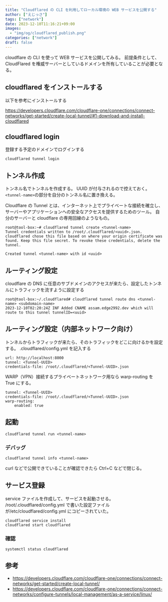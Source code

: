 ```yaml
---
title: "Cloudflared の CLI を利用してローカル環境の WEB サービスを公開する"
author: ["えじっさ"]
tags: ["network"]
date: 2023-12-10T11:16:21+09:00
images:
  - "img/og/cloudflared_publish.png"
categories: ["network"]
draft: false
---
```


cloudflare の CLI を使って WEB サービスを公開してみる。
前提条件として、CloudFlared を権威サーバーとしているドメインを所有していることが必要となる。

## cloudflared をインストールする

以下を参考にインストールする

https://developers.cloudflare.com/cloudflare-one/connections/connect-networks/get-started/create-local-tunnel/#1-download-and-install-cloudflared

## cloudflared login

登録する予定のドメインでログインする

```
cloudflared tunnel login
```

## トンネル作成

トンネル名でトンネルを作成する。
UUID が付与されるので控えておく。
`<tunnel-name>`の部分を自分のトンネル名に置き換える。

Cloudflare の Tunnel とは、インターネット上でプライベートな接続を確立し、サーバーやアプリケーションへの安全なアクセスを提供するためのツール。
自分のサーバーと cloudflare の専用回線のようなもの。

```
root@tool-box:~# cloudflared tunnel create <tunnel-name>
Tunnel credentials written to /root/.cloudflared/<uuid>.json. cloudflared chose this file based on where your origin certificate was found. Keep this file secret. To revoke these credentials, delete the tunnel.

Created tunnel <tunnel-name> with id <uuid>

```

## ルーティング設定

cloudflare の DNS に任意のサブドメインのアクセスが来たら、設定したトンネルにトラフィックを流すように設定する

```
root@tool-box:~/.cloudflared# cloudflared tunnel route dns <tunnel-name> <subdomain-name>
2023-12-10T02:20:24Z INF Added CNAME assam.edge2992.dev which will route to this tunnel tunnelID=<uuid>
```

## ルーティング設定（内部ネットワーク向け）

トンネルからトラフィックが来たら、そのトラフィックをどこに向けるかを設定する。
.cloudflared/config.yml を記入する

```
url: http://localhost:8000
tunnel: <Tunnel-UUID>
credentials-file: /root/.cloudflared/<Tunnel-UUID>.json

```

WARP（VPN）接続するプライベートネットワーク用なら warp-routing を True にする。

```
tunnel: <Tunnel-UUID>
credentials-file: /root/.cloudflared/<Tunnel-UUID>.json
warp-routing:
    enabled: true

```

## 起動

```
cloudflared tunnel run <tunnel-name>

```

### デバッグ

```
cloudflared tunnel info <tunnel-name>

```

curl などで公開できていることが確認できたら Ctrl+C などで閉じる。

## サービス登録

service ファイルを作成して、サービスを起動させる。
/root/.cloudflared/config.yml で書いた設定ファイルが/etc/cloudflared/config.yml にコピーされていた。

```
cloudflared service install
cloudflared start cloudflared
```

### 確認

```
systemctl status cloudflared
```

## 参考

- https://developers.cloudflare.com/cloudflare-one/connections/connect-networks/get-started/create-local-tunnel/
- https://developers.cloudflare.com/cloudflare-one/connections/connect-networks/configure-tunnels/local-management/as-a-service/linux/
